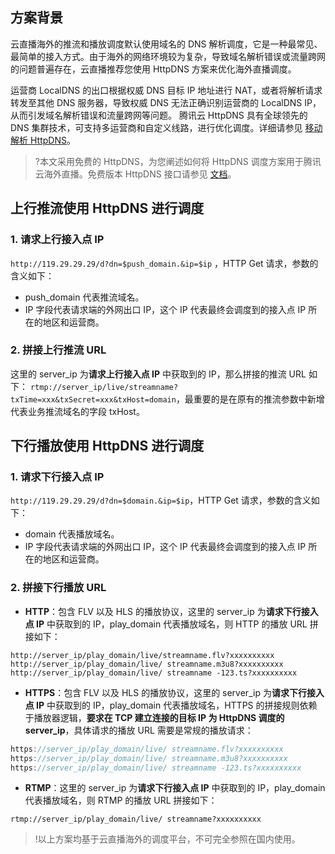 ## 方案背景
云直播海外的推流和播放调度默认使用域名的 DNS 解析调度，它是一种最常见、最简单的接入方式。由于海外的网络环境较为复杂，导致域名解析错误或流量跨网的问题普遍存在，云直播推荐您使用 HttpDNS 方案来优化海外直播调度。

运营商 LocalDNS 的出口根据权威 DNS 目标 IP 地址进行 NAT，或者将解析请求转发至其他 DNS 服务器，导致权威 DNS 无法正确识别运营商的 LocalDNS IP，从而引发域名解析错误和流量跨网等问题。
腾讯云 HttpDNS 具有全球领先的 DNS 集群技术，可支持多运营商和自定义线路，进行优化调度。详细请参见 [移动解析 HttpDNS](https://cloud.tencent.com/document/product/379/3519)。


>?本文采用免费的 HttpDNS，为您阐述如何将 HttpDNS 调度方案用于腾讯云海外直播。免费版本 HttpDNS 接口请参见 [文档](https://cloud.tencent.com/document/product/379/3524)。 

## 上行推流使用 HttpDNS 进行调度

### 1. 请求上行接入点 IP
`http://119.29.29.29/d?dn=$push_domain.&ip=$ip` ，HTTP Get 请求，参数的含义如下：
- push_domain 代表推流域名。
- IP 字段代表请求端的外网出口 IP，这个 IP 代表最终会调度到的接入点 IP 所在的地区和运营商。
 

### 2. 拼接上行推流 URL
这里的 server_ip 为**请求上行接入点 IP** 中获取到的 IP，那么拼接的推流 URL 如下：
`rtmp://server_ip/live/streamname?txTime=xxx&txSecret=xxx&txHost=domain`，最重要的是在原有的推流参数中新增代表业务推流域名的字段 txHost。

## 下行播放使用 HttpDNS 进行调度

### 1. 请求下行接入点 IP
`http://119.29.29.29/d?dn=$domain.&ip=$ip`，HTTP Get 请求，参数的含义如下：
- domain 代表播放域名。
- IP 字段代表请求端的外网出口 IP，这个 IP 代表最终会调度到的接入点 IP 所在的地区和运营商。


### 2. 拼接下行播放 URL
- **HTTP**：包含 FLV 以及 HLS 的播放协议，这里的 server_ip 为**请求下行接入点 IP** 中获取到的 IP，play_domain 代表播放域名，则 HTTP 的播放 URL 拼接如下：
```
http://server_ip/play_domain/live/streamname.flv?xxxxxxxxxx
http://server_ip/play_domain/live/ streamname.m3u8?xxxxxxxxxx
http://server_ip/play_domain/live/ streamname -123.ts?xxxxxxxxxx
```
- **HTTPS**：包含 FLV 以及 HLS 的播放协议，这里的 server_ip 为**请求下行接入点 IP** 中获取到的 IP，play_domain 代表播放域名，HTTPS 的拼接规则依赖于播放器逻辑，**要求在 TCP 建立连接的目标 IP 为 HttpDNS 调度的 server_ip**，具体请求的播放 URL 需要是常规的播放请求：
```java
https://server_ip/play_domain/live/ streamname.flv?xxxxxxxxxx
https://server_ip/play_domain/live/ streamname.m3u8?xxxxxxxxxx
https://server_ip/play_domain/live/ streamname -123.ts?xxxxxxxxxx
```
- **RTMP**：这里的 server_ip 为**请求下行接入点 IP** 中获取到的 IP，play_domain 代表播放域名，则 RTMP 的播放 URL 拼接如下：
```
rtmp://server_ip/play_domain/live/ streamname?xxxxxxxxxx
```

>!以上方案均基于云直播海外的调度平台，不可完全参照在国内使用。 
